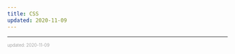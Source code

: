 ```yaml
---
title: CSS
updated: 2020-11-09
---
```


---

<sup><sub><font color="#a6a6a6">updated: 2020-11-09</font></sub></sup>

